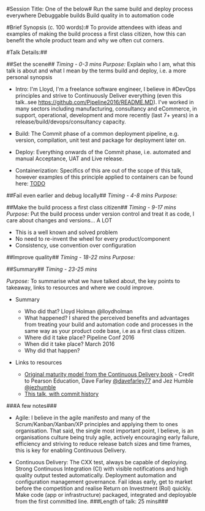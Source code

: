 #Session Title: One of the below#
Run the same build and deploy process everywhere
Debuggable builds
Build quality in to automation code

#Brief Synopsis (c. 100 words):#
To provide attendees with ideas and examples of making the build process a first class citizen, how this can benefit the whole product team and why we often cut corners.

#Talk Details:##

##Set the scene##
*Timing - 0-3 mins*
*Purpose:* Explain who I am, what this talk is about and what I mean by the terms build and deploy, i.e. a more personal synopsis

* Intro: I'm Lloyd, I'm a freelance software engineer, I believe in #DevOps principles and strive to Continuously Deliver everything (even this talk..see https://github.com/Pipeline2016/README.MD). I've worked in many sectors including manufacturing, consultancy and eCommerce, in support, operational, development and more recently (last 7+ years) in a release/build/devops/consultancy capacity. 

* Build: The Commit phase of a common deployment pipeline, e.g. version, compilation, unit test and package for deployment later on.

* Deploy: Everything onwards of the Commit phase, i.e. automated and manual Acceptance, UAT and Live release.

* Containerization: Specifics of this are out of the scope of this talk, however examples of this principle applied to containers can be found here: [TODO]() 



##Fail even earlier and debug locally##
*Timing - 4-8 mins*
*Purpose:* 
   
##Make the build process a first class citizen##
*Timing - 9-17 mins*
*Purpose:* Put the build process under version control and treat it as code, I care about changes and versions… A  LOT
* This is a well known and solved problem
* No need to re-invent the wheel for every product/component
* Consistency, use convention over configuration

##Improve quality##
*Timing - 18-22 mins*
*Purpose:* 

##Summary##
*Timing - 23-25 mins*

*Purpose:* To summarise what we have talked about, the key points to takeaway, links to resources and where we could improve.

* Summary
	* Who did that? 
		Lloyd Holman @lloydholman
	* What happened? 
		I shared the perceived benefits and advantages from treating your build and automation code and processes in the same way as your product code base, i.e as a first class citizen. 
	* Where did it take place?
		Pipeline Conf 2016
	* When did it take place?
		March 2016
	* Why did that happen?

* Links to resources
  * [Original maturity model from the Continuous Delivery book]() - Credit to Pearson Education, Dave Farley [@davefarley77](https://twitter.com/davefarley77) and Jez Humble [@jezhumble](https://twitter.com/jezhumble) 
  * [This talk, with commit history](https://github.com/lholman/Pipeline2016/blob/master/README.MD)
  
###A few notes###
* Agile: I believe in the agile manifesto and many of the Scrum/Kanban/Xanban/XP principles and applying them to ones organisation. That said, the single most important point, I believe, is an organisations culture being truly agile, actively encouraging early failure, efficiency and striving to reduce release batch sizes and time frames, this is key for enabling Continuous Delivery. 

* Continuous Delivery:  The CXX test, always be capable of deploying. Strong Continuous Integration (CI) with visible notifications and high quality output tested automatically. Deployment automation and configuration management governance. Fail ideas early, get to market before the competition and realise Return on Investment (RoI) quickly. Make code (app or infrastructure) packaged, integrated and deployable from the first committed line.
###Length of talk: 25 mins###